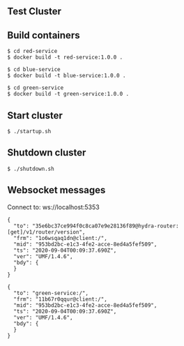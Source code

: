 ## Test Cluster

## Build containers

```
$ cd red-service
$ docker build -t red-service:1.0.0 .
```

```
$ cd blue-service
$ docker build -t blue-service:1.0.0 .
```

```
$ cd green-service
$ docker build -t green-service:1.0.0 .
```

## Start cluster

```
$ ./startup.sh
```

## Shutdown cluster

```
$ ./shutdown.sh
```

## Websocket messages

Connect to: ws://localhost:5353

```
{
  "to": "35e6bc37ce994f0c8ca07e9e28136f89@hydra-router:[get]/v1/router/version",
  "frm": "1o6wsqaq1dn@client:/",
  "mid": "953bd2bc-e1c3-4fe2-acce-8ed4a5fef509",
  "ts": "2020-09-04T00:09:37.690Z",
  "ver": "UMF/1.4.6",
  "bdy": {
  }
}
```

```
{
  "to": "green-service:/",
  "frm": "11b67r0qqur@client:/",
  "mid": "953bd2bc-e1c3-4fe2-acce-8ed4a5fef509",
  "ts": "2020-09-04T00:09:37.690Z",
  "ver": "UMF/1.4.6",
  "bdy": {
  }
}
```

